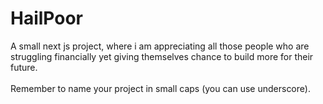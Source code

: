 # HailPoor
A small next js project, where i am appreciating all those people who are struggling financially yet giving themselves chance to build more for their future.
\
\
Remember to name your project in small caps (you can use underscore).
